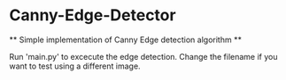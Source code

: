 # Canny-Edge-Detector

** Simple implementation of Canny Edge detection algorithm **

Run 'main.py' to excecute the edge detection. Change the filename if you want to test using a different image.
